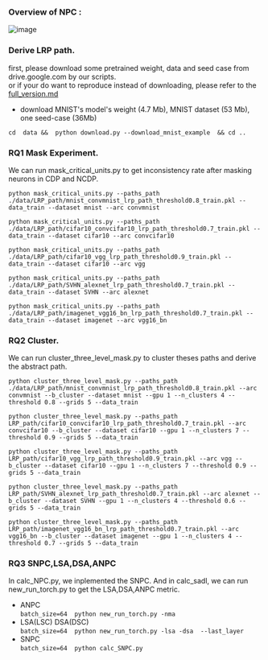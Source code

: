 
### Overview of NPC  :
![image](https://user-images.githubusercontent.com/26337247/118444619-f491d800-b71f-11eb-8947-a7deb62db2da.png)


### Derive LRP path.
first, please download some pretrained weight, data and seed case from drive.google.com by our scripts. </br>
or if your do want to reproduce instead of downloading, please refer to the [full_version.md](./fullversion.md)

* download MNIST's model's weight (4.7 Mb), MNIST dataset (53 Mb), one seed-case (36Mb)</br>

`cd  data &&  python download.py --download_mnist_example  && cd .. `


### RQ1 Mask Experiment.
We can run mask_critical_units.py to get inconsistency rate after masking neurons in CDP and NCDP.

`python mask_critical_units.py --paths_path ./data/LRP_path/mnist_convmnist_lrp_path_threshold0.8_train.pkl --data_train --dataset mnist --arc convmnist`

`python mask_critical_units.py --paths_path ./data/LRP_path/cifar10_convcifar10_lrp_path_threshold0.7_train.pkl --data_train --dataset cifar10 --arc convcifar10`

`python mask_critical_units.py --paths_path ./data/LRP_path/cifar10_vgg_lrp_path_threshold0.9_train.pkl --data_train --dataset cifar10 --arc vgg`

`python mask_critical_units.py --paths_path ./data/LRP_path/SVHN_alexnet_lrp_path_threshold0.7_train.pkl --data_train --dataset SVHN --arc alexnet`

`python mask_critical_units.py --paths_path ./data/LRP_path/imagenet_vgg16_bn_lrp_path_threshold0.7_train.pkl --data_train --dataset imagenet --arc vgg16_bn`

### RQ2 Cluster.
We can run cluster_three_level_mask.py to cluster theses paths and derive the abstract path.

`python cluster_three_level_mask.py --paths_path ./data/LRP_path/mnist_convmnist_lrp_path_threshold0.8_train.pkl --arc convmnist --b_cluster --dataset mnist --gpu 1 --n_clusters 4 --threshold 0.8 --grids 5 --data_train`

`python cluster_three_level_mask.py --paths_path LRP_path/cifar10_convcifar10_lrp_path_threshold0.7_train.pkl --arc convcifar10 --b_cluster --dataset cifar10 --gpu 1 --n_clusters 7 --threshold 0.9 --grids 5 --data_train`

`python cluster_three_level_mask.py --paths_path LRP_path/cifar10_vgg_lrp_path_threshold0.9_train.pkl --arc vgg --b_cluster --dataset cifar10 --gpu 1 --n_clusters 7 --threshold 0.9 --grids 5 --data_train`

`python cluster_three_level_mask.py --paths_path LRP_path/SVHN_alexnet_lrp_path_threshold0.7_train.pkl --arc alexnet --b_cluster --dataset SVHN --gpu 1 --n_clusters 4 --threshold 0.6 --grids 5 --data_train`

`python cluster_three_level_mask.py --paths_path LRP_path/imagenet_vgg16_bn_lrp_path_threshold0.7_train.pkl --arc vgg16_bn --b_cluster --dataset imagenet --gpu 1 --n_clusters 4 --threshold 0.7 --grids 5 --data_train`

### RQ3 SNPC,LSA,DSA,ANPC
In calc_NPC.py, we inplemented the SNPC. And in calc_sadl, we can run new_run_torch.py to get the LSA,DSA,ANPC metric.
</br>
* ANPC</br>
`batch_size=64  python new_run_torch.py -nma ` </br>
* LSA(LSC) DSA(DSC) </br>
`batch_size=64  python new_run_torch.py -lsa -dsa  --last_layer`</br>
* SNPC </br>
`batch_size=64  python calc_SNPC.py `</br>
